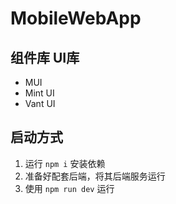 # MobileWebApp

## 组件库 UI库
* MUI
* Mint UI
* Vant UI

## 启动方式
1. 运行 `npm i` 安装依赖
2. 准备好配套后端，将其后端服务运行
3. 使用 `npm run dev` 运行
